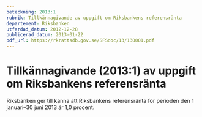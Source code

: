 ```yaml
---
beteckning: 2013:1
rubrik: Tillkännagivande av uppgift om Riksbankens referensränta
departement: Riksbanken
utfardad_datum: 2012-12-28
publicerad_datum: 2013-01-22
pdf_url: https://rkrattsdb.gov.se/SFSdoc/13/130001.pdf
---
```


# Tillkännagivande (2013:1) av uppgift om Riksbankens referensränta

Riksbanken ger till känna att Riksbankens referensränta för perioden den 1 januari–30 juni 2013 är 1,0 procent.